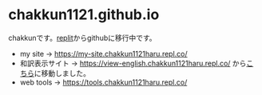 # chakkun1121.github.io
chakkunです。[replit](https://replit.com/@chakkun1121haru)からgithubに移行中です。
- my site → https://my-site.chakkun1121haru.repl.co/
- 和訳表示サイト → https://view-english.chakkun1121haru.repl.co/ から[こちら](https://chakkun1121.github.io/view-english/)に移動しました。
- web tools → https://tools.chakkun1121haru.repl.co/
